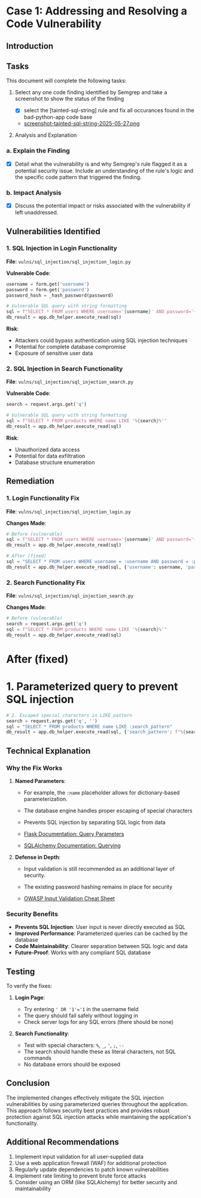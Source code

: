 # Case 1: Addressing and Resolving a Code Vulnerability

## Introduction

## Tasks

This document will complete the following tasks:

1. Select any one code finding identified by Semgrep and take a
screenshot to show the status of the finding
   - [x] select the [tainted-sql-string] rule and fix all occurances found in the
     bad-python-app code base
   - [screenshot-tainted-sql-string-2025-05-27.png](./screenshot-tainted-sql-string-2025-05-27.png)

2. Analysis and Explanation

### a. Explain the Finding

- [x] Detail what the vulnerability is and why Semgrep's rule flagged it as a potential security issue. Include an understanding of the rule's logic and the specific code pattern that triggered the finding.

### b. Impact Analysis

- [x] Discuss the potential impact or risks associated with the vulnerability if left unaddressed.

## Vulnerabilities Identified

### 1. SQL Injection in Login Functionality

**File**: `vulns/sql_injection/sql_injection_login.py`

**Vulnerable Code**:

```python
username = form.get('username')
password = form.get('password')
password_hash = _hash_password(password)

# Vulnerable SQL query with string formatting
sql = f"SELECT * FROM users WHERE username='{username}' AND password='{password_hash}'"
db_result = app.db_helper.execute_read(sql)
```

**Risk**:

- Attackers could bypass authentication using SQL injection techniques
- Potential for complete database compromise
- Exposure of sensitive user data

### 2. SQL Injection in Search Functionality

**File**: `vulns/sql_injection/sql_injection_search.py`

**Vulnerable Code**:

```python
search = request.args.get('q')

# Vulnerable SQL query with string formatting
sql = f"SELECT * FROM products WHERE name LIKE '%{search}%'"
db_result = app.db_helper.execute_read(sql)
```

**Risk**:

- Unauthorized data access
- Potential for data exfiltration
- Database structure enumeration

## Remediation

### 1. Login Functionality Fix

**File**: `vulns/sql_injection/sql_injection_login.py`

**Changes Made**:

```python
# Before (vulnerable)
sql = f"SELECT * FROM users WHERE username='{username}' AND password='{password_hash}'"
db_result = app.db_helper.execute_read(sql)

# After (fixed)
sql = "SELECT * FROM users WHERE username = :username AND password = :password_hash"
db_result = app.db_helper.execute_read(sql, {'username': username, 'password_hash': password_hash})
```

### 2. Search Functionality Fix

**File**: `vulns/sql_injection/sql_injection_search.py`

**Changes Made**:

```python
# Before (vulnerable)
search = request.args.get('q')
sql = f"SELECT * FROM products WHERE name LIKE '%{search}%'"
db_result = app.db_helper.execute_read(sql)
```

# After (fixed)

# 1. Parameterized query to prevent SQL injection

```python
# 2. Escaped special characters in LIKE pattern
search = request.args.get('q', '')
sql = "SELECT * FROM products WHERE name LIKE :search_pattern"
db_result = app.db_helper.execute_read(sql, {'search_pattern': f"%{search}%"})
```

## Technical Explanation

### Why the Fix Works

1. **Named Parameters**:

   - For example, the `:name` placeholder allows for dictionary-based parameterization.
   - The database engine handles proper escaping of special characters
   - Prevents SQL injection by separating SQL logic from data

   - [Flask Documentation: Query Parameters](https://flask.palletsprojects.com/en/2.0.x/quickstart/#accessing-request-data)
   - [SQLAlchemy Documentation: Querying](https://docs.sqlalchemy.org/en/14/tutorial.html#querying)

2. **Defense in Depth**:

   - Input validation is still recommended as an additional layer of security.
   - The existing password hashing remains in place for security

   - [OWASP Input Validation Cheat Sheet](https://cheatsheetseries.owasp.org/cheatsheets/Input_Validation_Cheat_Sheet.html)

### Security Benefits

- **Prevents SQL Injection**: User input is never directly executed as SQL
- **Improved Performance**: Parameterized queries can be cached by the database
- **Code Maintainability**: Clearer separation between SQL logic and data
- **Future-Proof**: Works with any compliant SQL database

## Testing

To verify the fixes:

1. **Login Page**:
   - Try entering `' OR '1'='1` in the username field
   - The query should fail safely without logging in
   - Check server logs for any SQL errors (there should be none)

2. **Search Functionality**:
   - Test with special characters: `%`, `_`, `'`, `;`, `--`
   - The search should handle these as literal characters, not SQL commands
   - No database errors should be exposed

## Conclusion

The implemented changes effectively mitigate the SQL injection vulnerabilities by using parameterized queries throughout the application. This approach follows security best practices and provides robust protection against SQL injection attacks while maintaining the application's functionality.

## Additional Recommendations

1. Implement input validation for all user-supplied data
2. Use a web application firewall (WAF) for additional protection
3. Regularly update dependencies to patch known vulnerabilities
4. Implement rate limiting to prevent brute force attacks
5. Consider using an ORM (like SQLAlchemy) for better security and maintainability
